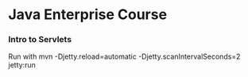 # Java Enterprise Course

### Intro to Servlets 


Run with mvn -Djetty.reload=automatic -Djetty.scanIntervalSeconds=2 jetty:run